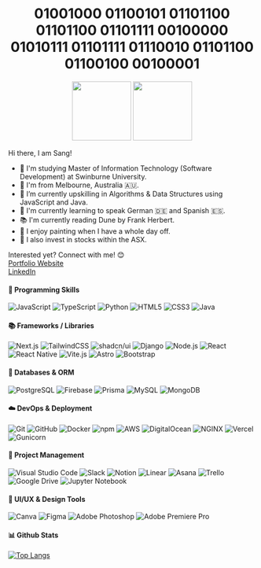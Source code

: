 <div align="center">
   <h1>01001000 01100101 01101100 01101100 01101111 00100000 01010111 01101111 01110010 01101100 01100100 00100001</h1>
   <img width="120" src="https://user-images.githubusercontent.com/97276811/203482491-cc80066b-6782-428f-b4bf-eb06acaa3f12.gif"/>
   <img width="120" src="https://github.com/sangvo235/sangvo235/assets/planet.gif" />

   
</div>

Hi there, I am Sang!
- 🏫 I'm studying Master of Information Technology (Software Development) at Swinburne University.
- 🏡 I'm from Melbourne, Australia 🇦🇺.
- 🌱 I’m currently upskilling in Algorithms & Data Structures using JavaScript and Java.
- 💬 I'm currently learning to speak German 🇩🇪 and Spanish 🇪🇸.
- 📚 I'm currently reading Dune by Frank Herbert.
- 🎨 I enjoy painting when I have a whole day off.
- 🚀 I also invest in stocks within the ASX.

Interested yet? Connect with me! 😊
<br><a target="blank" href="https://sang-vo.vercel.app">Portfolio Website</a><br/>
<a target="blank" href="https://www.linkedin.com/in/sangvo235/">LinkedIn</a>

#### 💬 Programming Skills
![JavaScript](https://img.shields.io/badge/Javascript-%23323330.svg?style=for-the-badge&logo=javascript&logoColor=%23F7DF1E)
![TypeScript](https://img.shields.io/badge/Typescript-%23007ACC.svg?style=for-the-badge&logo=typescript&logoColor=white)
![Python](https://img.shields.io/badge/Python-3670A0?style=for-the-badge&logo=python&logoColor=ffdd54)
![HTML5](https://img.shields.io/badge/HTML5-%23E34F26.svg?style=for-the-badge&logo=html5&logoColor=white)
![CSS3](https://img.shields.io/badge/CSS3-%231572B6.svg?style=for-the-badge&logo=css3&logoColor=white)
![Java](https://img.shields.io/badge/Java-%23ED8B00.svg?style=for-the-badge&logo=openjdk&logoColor=white)

#### 📚 Frameworks / Libraries 
![Next.js](https://img.shields.io/badge/Next.js-black?style=for-the-badge&logo=next.js&logoColor=white)
![TailwindCSS](https://img.shields.io/badge/tailwindcss-%2338B2AC.svg?style=for-the-badge&logo=tailwind-css&logoColor=white)
![shadcn/ui](https://img.shields.io/badge/shadcn%2Fui-000?logo=shadcnui&logoColor=fff&style=for-the-badge)
![Django](https://img.shields.io/badge/Django-%23092E20.svg?style=for-the-badge&logo=django&logoColor=white)
![Node.js](https://img.shields.io/badge/Node.js-6DA55F?style=for-the-badge&logo=node.js&logoColor=white)
![React](https://img.shields.io/badge/react-%2320232a.svg?style=for-the-badge&logo=react&logoColor=%2361DAFB)
![React Native](https://img.shields.io/badge/React_Native-%2320232a.svg?style=for-the-badge&logo=react&logoColor=%2361DAFB)
![Vite.js](https://img.shields.io/badge/Vite.js-646CFF?logo=vite&logoColor=fff&style=for-the-badge)
![Astro](https://img.shields.io/badge/Astro-0C1222?style=for-the-badge&logo=astro&logoColor=FDFDFE)
![Bootstrap](https://img.shields.io/badge/Bootstrap-%23563D7C.svg?style=for-the-badge&logo=bootstrap&logoColor=white)
 
#### 📂 Databases & ORM
![PostgreSQL](https://img.shields.io/badge/PostgreSQL-%23316192.svg?style=for-the-badge&logo=postgresql&logoColor=white)
![Firebase](https://img.shields.io/badge/Firebase-a08021?style=for-the-badge&logo=firebase&logoColor=ffcd34)
![Prisma](https://img.shields.io/badge/Prisma-3982CE?style=for-the-badge&logo=Prisma&logoColor=white)
![MySQL](https://img.shields.io/badge/MySQL-%2300f.svg?style=for-the-badge&logo=mysql&logoColor=white)
![MongoDB](https://img.shields.io/badge/MongoDB-%234ea94b.svg?style=for-the-badge&logo=mongodb&logoColor=white)
            
#### ☁️ DevOps & Deployment
![Git](https://img.shields.io/badge/Git-%23F05033.svg?style=for-the-badge&logo=git&logoColor=white)
![GitHub](https://img.shields.io/badge/Github-%23121011.svg?style=for-the-badge&logo=github&logoColor=white)
![Docker](https://img.shields.io/badge/Docker-2496ED?logo=docker&logoColor=fff&style=for-the-badge)
![npm](https://img.shields.io/badge/npm-CB3837?logo=npm&logoColor=fff&style=for-the-badge)
![AWS](https://img.shields.io/badge/AWS-%23FF9900.svg?style=for-the-badge&logo=amazon-aws&logoColor=white)
![DigitalOcean](https://img.shields.io/badge/DigitalOcean-0080FF?logo=digitalocean&logoColor=fff&style=for-the-badge)
![NGINX](https://img.shields.io/badge/NGINX-009639?logo=nginx&logoColor=fff&style=for-the-badge)
![Vercel](https://img.shields.io/badge/Vercel-%23000000.svg?style=for-the-badge&logo=vercel&logoColor=white)
![Gunicorn](https://img.shields.io/badge/Gunicorn-%298729.svg?style=for-the-badge&logo=gunicorn&logoColor=white)

#### 👷 Project Management
![Visual Studio Code](https://img.shields.io/badge/Visual%20Studio%20Code-007ACC?logo=visualstudiocode&logoColor=fff&style=for-the-badge)
![Slack](https://img.shields.io/badge/Slack-4A154B?style=for-the-badge&logo=slack&logoColor=white)
![Notion](https://img.shields.io/badge/Notion-%23000000.svg?style=for-the-badge&logo=notion&logoColor=white)
![Linear](https://img.shields.io/badge/Linear-5E6AD2?logo=linear&logoColor=fff&style=for-the-badge)
![Asana](https://img.shields.io/badge/Asana-F06A6A?logo=asana&logoColor=fff&style=for-the-badge)
![Trello](https://img.shields.io/badge/Trello-%23026AA7.svg?style=for-the-badge&logo=Trello&logoColor=white)
![Google Drive](https://img.shields.io/badge/Google%20Drive-4285F4?style=for-the-badge&logo=googledrive&logoColor=white)
![Jupyter Notebook](https://img.shields.io/badge/Jupyter%20Notebook-F37626?logo=Jupyter&logoColor=fff&style=for-the-badge)

#### 🎨 UI/UX & Design Tools
![Canva](https://img.shields.io/badge/Canva-%2300C4CC.svg?style=for-the-badge&logo=Canva&logoColor=white)
![Figma](https://img.shields.io/badge/figma-%23F24E1E.svg?style=for-the-badge&logo=figma&logoColor=white)
![Adobe Photoshop](https://img.shields.io/badge/adobe%20photoshop-%2331A8FF.svg?style=for-the-badge&logo=adobe%20photoshop&logoColor=white)
![Adobe Premiere Pro](https://img.shields.io/badge/Adobe%20Premiere%20Pro-9999FF.svg?style=for-the-badge&logo=Adobe%20Premiere%20Pro&logoColor=white)
  
#### 📊 Github Stats
[![Top Langs](https://github-readme-stats-sigma-five.vercel.app/api/top-langs/?username=sangvo235&layout=compact)](https://github.com/sangvo235)
